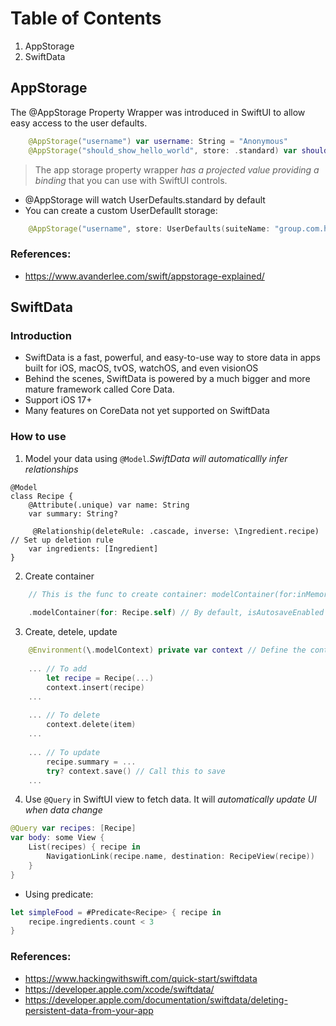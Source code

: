 
# Table of Contents

1. AppStorage
2. SwiftData

## AppStorage

The @AppStorage Property Wrapper was introduced in SwiftUI to allow easy access to the user defaults.

```swift
    @AppStorage("username") var username: String = "Anonymous"
    @AppStorage("should_show_hello_world", store: .standard) var shouldShowHelloWorld: Bool = false
```

> The app storage property wrapper *has a projected value providing a binding* that you can use with SwiftUI controls.

- @AppStorage will watch UserDefaults.standard by default
- You can create a custom UserDefaullt storage:

```swift
    @AppStorage("username", store: UserDefaults(suiteName: "group.com.hackingwithswift.unwrap"))
```

### References:

- https://www.avanderlee.com/swift/appstorage-explained/

## SwiftData

### Introduction

- SwiftData is a fast, powerful, and easy-to-use way to store data in apps built for iOS, macOS, tvOS, watchOS, and even visionOS
- Behind the scenes, SwiftData is powered by a much bigger and more mature framework called Core Data.
- Support iOS 17+
- Many features on CoreData not yet supported on SwiftData

### How to use

1. Model your data using `@Model`.*SwiftData will automaticallly infer relationships*

```
@Model
class Recipe {
    @Attribute(.unique) var name: String
    var summary: String?
    
     @Relationship(deleteRule: .cascade, inverse: \Ingredient.recipe) // Set up deletion rule
    var ingredients: [Ingredient]
}
```

2. Create container

```swift
    // This is the func to create container: modelContainer(for:inMemory:isAutosaveEnabled:isUndoEnabled:onSetup:)
    
    .modelContainer(for: Recipe.self) // By default, isAutosaveEnabled = true -> so it willl autosave
```

3. Create, detele, update

```swift
    @Environment(\.modelContext) private var context // Define the context
    
    ... // To add
        let recipe = Recipe(...)
        context.insert(recipe)
    ...
    
    ... // To delete
        context.delete(item)
    ...
    
    ... // To update
        recipe.summary = ...
        try? context.save() // Call this to save
    ...
```

4. Use `@Query` in SwiftUI view to fetch data. It will *automatically update UI when data change*

```swift
@Query var recipes: [Recipe]
var body: some View {
    List(recipes) { recipe in
        NavigationLink(recipe.name, destination: RecipeView(recipe))
    }
}
```

- Using predicate:

```swift
let simpleFood = #Predicate<Recipe> { recipe in
    recipe.ingredients.count < 3
}
```

### References:

- https://www.hackingwithswift.com/quick-start/swiftdata
- https://developer.apple.com/xcode/swiftdata/
- https://developer.apple.com/documentation/swiftdata/deleting-persistent-data-from-your-app
